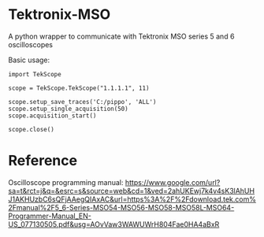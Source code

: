 # Tektronix-MSO
A python wrapper to communicate with Tektronix MSO series 5 and 6 oscilloscopes

Basic usage:
```
import TekScope

scope = TekScope.TekScope("1.1.1.1", 11)

scope.setup_save_traces('C:/pippo', 'ALL')
scope.setup_single_acquisition(50)
scope.acquisition_start()

scope.close()
```







# Reference
Oscilloscope programming manual: https://www.google.com/url?sa=t&rct=j&q=&esrc=s&source=web&cd=1&ved=2ahUKEwj7k4v4sK3lAhUHJ1AKHUzbC6sQFjAAegQIAxAC&url=https%3A%2F%2Fdownload.tek.com%2Fmanual%2F5_6-Series-MSO54-MSO56-MSO58-MSO58L-MSO64-Programmer-Manual_EN-US_077130505.pdf&usg=AOvVaw3WAWUWrH804Fae0HA4aBxR
